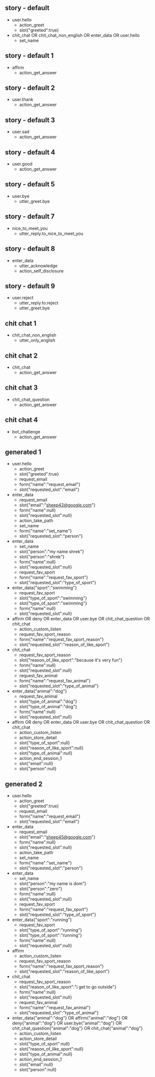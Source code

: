 ## story - default
* user.hello
  - action_greet
  - slot{"greeted":true}
* chit_chat OR chit_chat_non_english OR enter_data OR user.hello
  - set_name


## story - default 1
* affirm
  - action_get_answer

## story - default 2
* user.thank
  - action_get_answer

## story - default 3
* user.sad
  - action_get_answer

## story - default 4
* user.good
  - action_get_answer

## story - default 5
* user.bye  
  - utter_greet.bye

## story - default 7
* nice_to_meet_you
  - utter_reply.to_nice_to_meet_you

## story - default 8
* enter_data
  - utter_acknowledge
  - action_self_disclosure

## story - default 9
* user.reject
  - utter_reply.to.reject
  - utter_greet.bye



## chit chat 1
* chit_chat_non_english
  - utter_only_english
    
## chit chat 2
* chit_chat
  - action_get_answer

## chit chat 3
* chit_chat_question
  - action_get_answer

## chit chat 4
* bot_challenge
  - action_get_answer



## generated 1
* user.hello
    - action_greet
    - slot{"greeted":true}
    - request_email
    - form{"name":"request_email"}
    - slot{"requested_slot":"email"}
* enter_data
    - request_email
    - slot{"email":"sheep42@google.com"}
    - form{"name":null}
    - slot{"requested_slot":null}
    - action_take_path
    - set_name
    - form{"name":"set_name"}
    - slot{"requested_slot":"person"}
* enter_data
    - set_name
    - slot{"person":"my name shrek"}
    - slot{"person":"shrek"}
    - form{"name":null}
    - slot{"requested_slot":null}
    - request_fav_sport
    - form{"name":"request_fav_sport"}
    - slot{"requested_slot":"type_of_sport"}
* enter_data{"sport":"swimming"}
    - request_fav_sport
    - slot{"type_of_sport":"swimming"}
    - slot{"type_of_sport":"swimming"}
    - form{"name":null}
    - slot{"requested_slot":null}
* affirm OR deny OR enter_data OR user.bye OR chit_chat_question OR chit_chat
    - action_custom_listen
    - request_fav_sport_reason
    - form{"name":"request_fav_sport_reason"}
    - slot{"requested_slot":"reason_of_like_sport"}
* chit_chat
    - request_fav_sport_reason
    - slot{"reason_of_like_sport":"because it's very fun"}
    - form{"name":null}
    - slot{"requested_slot":null}
    - request_fav_animal
    - form{"name":"request_fav_animal"}
    - slot{"requested_slot":"type_of_animal"}
* enter_data{"animal":"dog"}
    - request_fav_animal
    - slot{"type_of_animal":"dog"}
    - slot{"type_of_animal":"dog"}
    - form{"name":null}
    - slot{"requested_slot":null}
* affirm OR deny OR enter_data OR user.bye OR chit_chat_question OR chit_chat
    - action_custom_listen
    - action_store_detail
    - slot{"type_of_sport":null}
    - slot{"reason_of_like_sport":null}
    - slot{"type_of_animal":null}
    - action_end_session_1
    - slot{"email":null}
    - slot{"person":null}


## generated 2
* user.hello
    - action_greet
    - slot{"greeted":true}
    - request_email
    - form{"name":"request_email"}
    - slot{"requested_slot":"email"}
* enter_data
    - request_email
    - slot{"email":"sheep45@google.com"}
    - form{"name":null}
    - slot{"requested_slot":null}
    - action_take_path
    - set_name
    - form{"name":"set_name"}
    - slot{"requested_slot":"person"}
* enter_data
    - set_name
    - slot{"person":"my name is dom"}
    - slot{"person":"zero"}
    - form{"name":null}
    - slot{"requested_slot":null}
    - request_fav_sport
    - form{"name":"request_fav_sport"}
    - slot{"requested_slot":"type_of_sport"}
* enter_data{"sport":"running"}
    - request_fav_sport
    - slot{"type_of_sport":"running"}
    - slot{"type_of_sport":"running"}
    - form{"name":null}
    - slot{"requested_slot":null}
* affirm
    - action_custom_listen
    - request_fav_sport_reason
    - form{"name":"request_fav_sport_reason"}
    - slot{"requested_slot":"reason_of_like_sport"}
* chit_chat
    - request_fav_sport_reason
    - slot{"reason_of_like_sport":"i get to go outside"}
    - form{"name":null}
    - slot{"requested_slot":null}
    - request_fav_animal
    - form{"name":"request_fav_animal"}
    - slot{"requested_slot":"type_of_animal"}
* enter_data{"animal":"dog"} OR affirm{"animal":"dog"} OR deny{"animal":"dog"} OR user.bye{"animal":"dog"} OR chit_chat_question{"animal":"dog"} OR chit_chat{"animal":"dog"}
    - action_custom_listen
    - action_store_detail
    - slot{"type_of_sport":null}
    - slot{"reason_of_like_sport":null}
    - slot{"type_of_animal":null}
    - action_end_session_1
    - slot{"email":null}
    - slot{"person":null}